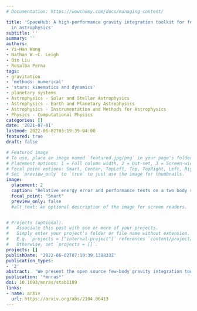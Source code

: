 ```yaml
---
# Documentation: https://wowchemy.com/docs/managing-content/

title: 'SpaceHub: A high-performance gravity integration toolkit for few-body problems
  in astrophysics'
subtitle: ''
summary: ''
authors:
- Yi-Han Wang
- Nathan W.~C. Leigh
- Bin Liu
- Rosalba Perna
tags:
- gravitation
- 'methods: numerical'
- 'stars: kinematics and dynamics'
- planetary systems
- Astrophysics - Solar and Stellar Astrophysics
- Astrophysics - Earth and Planetary Astrophysics
- Astrophysics - Instrumentation and Methods for Astrophysics
- Physics - Computational Physics
categories: []
date: '2021-07-01'
lastmod: 2022-06-02T03:19:39-04:00
featured: true
draft: false

# Featured image
# To use, place an image named `featured.jpg/png` in your page's folder.
# Placement options: 1 = Full column width, 2 = Out-set, 3 = Screen-width
# Focal point options: Smart, Center, TopLeft, Top, TopRight, Left, Right, BottomLeft, Bottom, BottomRight
# Set `preview_only` to `true` to just use the image for thumbnails.
image:
  placement: 2
  caption: "Relative energy error and performance tests on a two body system with extreme eccentricity e=0.9999 and semi-major axis a = 1 AU. The central object has a mass of 1 solar mass and the test particle has a mass of 1 earth mass. We integrate the system for 1000 orbits. This test is designed to quantify how the different integration methods are able to handle extremely eccentric orbits and very close pair-wise approaches between particles."
  focal_point: "Smart"
  preview_only: false
  #alt_text: An optional description of the image for screen readers.


# Projects (optional).
#   Associate this post with one or more of your projects.
#   Simply enter your project's folder or file name without extension.
#   E.g. `projects = ["internal-project"]` references `content/project/deep-learning/index.md`.
#   Otherwise, set `projects = []`.
projects: []
publishDate: '2022-06-02T07:19:39.138833Z'
publication_types:
- '2'
abstract:  'We present the open source few-body gravity integration toolkit {\tt SpaceHub}. {\tt SpaceHub} offers a variety of algorithmic methods, including the unique algorithms AR-Radau, AR-Sym6, AR-ABITS and AR-chain+ which we show out-perform other methods in the literature and allow for fast, precise and accurate computations to deal with few-body problems ranging from interacting black holes to planetary dynamics. We show that AR-Sym6 and AR-chain+, with algorithmic regularization, chain algorithm, active round-off error compensation and a symplectic kernel implementation, are the fastest and most accurate algorithms to treat black hole dynamics with extreme mass ratios, extreme eccentricities and very close encounters. AR-Radau, the first regularized Radau integrator with round off error control down to 64 bits floating point machine precision, has the ability to handle extremely eccentric orbits and close approaches in long-term integrations. AR-ABITS, a bit efficient arbitrary precision method, achieves any precision with the least CPU cost compared to other open source arbitrary precision few-body codes. With the implementation of deep numerical and code optimization, these new algorithms in {\tt SpaceHub} prove superior to other popular high precision few-body codes in terms of performance, accuracy and speed. '
publication: '*mnras*'
doi: 10.1093/mnras/stab1189
links:
- name: arXiv
  url: https://arxiv.org/abs/2104.06413
---
```

